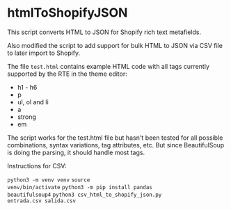 # htmlToShopifyJSON

This script converts HTML to JSON for Shopify rich text metafields.

Also modified the script to add support for bulk HTML to JSON via CSV file to later import to Shopify.

The file `test.html` contains example HTML code with all tags currently supported by the RTE in the theme editor:

- h1 - h6
- p
- ul, ol and li
- a
- strong
- em

The script works for the test.html file but hasn't been tested for all possible combinations, syntax variations, tag attributes, etc. But since BeautifulSoup is doing the parsing, it should handle most tags.

Instructions for CSV:

<code>python3 -m venv venv</code>
<code>source venv/bin/activate</code>
<code>python3 -m pip install pandas beautifulsoup4</code>
<code>python3 csv_html_to_shopify_json.py entrada.csv salida.csv</code>
